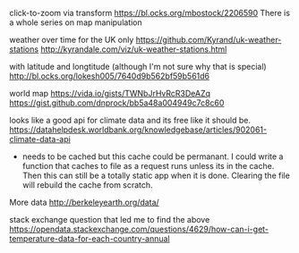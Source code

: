 click-to-zoom via transform
https://bl.ocks.org/mbostock/2206590
There is a whole series on map manipulation

weather over time for the UK only
https://github.com/Kyrand/uk-weather-stations
http://kyrandale.com/viz/uk-weather-stations.html

with latitude and longtitude (although I'm not sure why that is special)
http://bl.ocks.org/lokesh005/7640d9b562bf59b561d6

world map
https://vida.io/gists/TWNbJrHvRcR3DeAZq
https://gist.github.com/dnprock/bb5a48a004949c7c8c60

looks like a good api for climate data and its free like it should be.
https://datahelpdesk.worldbank.org/knowledgebase/articles/902061-climate-data-api
* needs to be cached but this cache could be permanant. I could write a function that caches to file as a request runs unless its in the cache. Then this can still be a totally static app when it is done. Clearing the file will rebuild the cache from scratch.


More data
http://berkeleyearth.org/data/

stack exchange question that led me to find the above
https://opendata.stackexchange.com/questions/4629/how-can-i-get-temperature-data-for-each-country-annual

